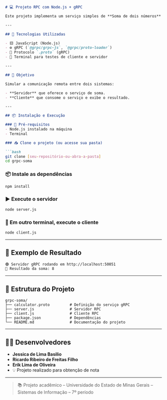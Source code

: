 ````md
# 💻 Projeto RPC com Node.js + gRPC

Este projeto implementa um serviço simples de **Soma de dois números** utilizando **RPC (Remote Procedure Call)** com **gRPC em Node.js**.

---

## 🚀 Tecnologias Utilizadas

- 🟨 JavaScript (Node.js)
- ⚙️ gRPC (`@grpc/grpc-js`, `@grpc/proto-loader`)
- 📄 Protocolo `.proto` (gRPC)
- 🧪 Terminal para testes de cliente e servidor

---

## 🧠 Objetivo

Simular a comunicação remota entre dois sistemas:

- **Servidor** que oferece o serviço de soma.
- **Cliente** que consome o serviço e exibe o resultado.

---

## 📦 Instalação e Execução

### 🔧 Pré-requisitos
- Node.js instalado na máquina
- Terminal

### 📥 Clone o projeto (ou acesse sua pasta)

```bash
git clone [seu-repositório-ou-abra-a-pasta]
cd grpc-soma
````

### 📦 Instale as dependências

```bash
npm install
```

### ▶️ Execute o servidor

```bash
node server.js
```

### 💬 Em outro terminal, execute o cliente

```bash
node client.js
```

---

## 🔢 Exemplo de Resultado

```bash
🟢 Servidor gRPC rodando em http://localhost:50051
🔢 Resultado da soma: 8
```

---

## 📂 Estrutura do Projeto

```
grpc-soma/
├── calculator.proto         # Definição do serviço gRPC
├── server.js                # Servidor RPC
├── client.js                # Cliente RPC
├── package.json             # Dependências
└── README.md                # Documentação do projeto
```

---

## 👩‍💻 Desenvolvedores

* **Jessica de Lima Basilio**
* **Ricardo Ribeiro de Freitas Filho**
* **Erik Lima de Oliveira**
* 💡 Projeto realizado para obtenção de nota


---

> 📚 Projeto acadêmico – Universidade do Estado de Minas Gerais – Sistemas de Informação – 7º período
